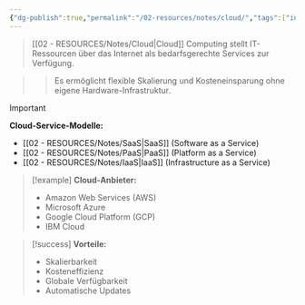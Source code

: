 ```yaml
---
{"dg-publish":true,"permalink":"/02-resources/notes/cloud/","tags":["infrastruktur/cloud-computing","services/distributed"],"noteIcon":"","updated":"2025-09-16T16:45:37.349+02:00"}
---
```



>[[02 - RESOURCES/Notes/Cloud\|Cloud]] Computing stellt IT-Ressourcen über das Internet als bedarfsgerechte Services zur Verfügung.

>>Es ermöglicht flexible Skalierung und Kosteneinsparung ohne eigene Hardware-Infrastruktur.

>[!important] 
>**Cloud-Service-Modelle:**
>- [[02 - RESOURCES/Notes/SaaS\|SaaS]] (Software as a Service)
>- [[02 - RESOURCES/Notes/PaaS\|PaaS]] (Platform as a Service)  
>- [[02 - RESOURCES/Notes/IaaS\|IaaS]] (Infrastructure as a Service)

>[!example] 
>**Cloud-Anbieter:**
>- Amazon Web Services (AWS)
>- Microsoft Azure
>- Google Cloud Platform (GCP)
>- IBM Cloud

>[!success] 
>**Vorteile:**
>- Skalierbarkeit
>- Kosteneffizienz
>- Globale Verfügbarkeit
>- Automatische Updates